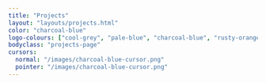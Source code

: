 ```yaml
---
title: "Projects"
layout: "layouts/projects.html"
color: "charcoal-blue"
logo-colours: ["cool-grey", "pale-blue", "charcoal-blue", "rusty-orange"]
bodyclass: "projects-page"
cursors:
  normal: "/images/charcoal-blue-cursor.png"
  pointer: "/images/charcoal-blue-cursor.png"
---
```

